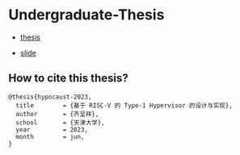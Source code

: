 # Undergraduate-Thesis

- [thesis](thesis/thesis.pdf)

- [slide](slide/slide.pdf)

## How to cite this thesis?

```
@thesis{hypocaust-2023,
  title        = {基于 RISC-V 的 Type-1 Hypervisor 的设计与实现},
  author       = {齐呈祥},
  school       = {天津大学},
  year         = 2023,
  month        = jun,
}
```
